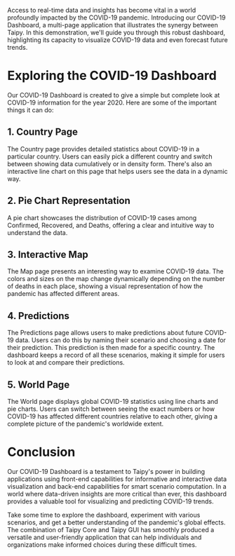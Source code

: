 Access to real-time data and insights has become vital in a world profoundly impacted by the COVID-19 pandemic. 
Introducing our COVID-19 Dashboard, a multi-page application that illustrates the synergy between Taipy. 
In this demonstration, we'll guide you through this robust dashboard, highlighting its capacity 
to visualize COVID-19 data and even forecast future trends.


# Exploring the COVID-19 Dashboard
Our COVID-19 Dashboard is created to give a simple but complete look at COVID-19 information for the year 2020. 
Here are some of the important things it can do:

## 1. **Country Page**

The Country page provides detailed statistics about COVID-19 in a particular country. Users can easily pick 
a different country and switch between showing data cumulatively or in density form. 
There's also an interactive line chart on this page that helps users see the data in a dynamic way.

## 2. **Pie Chart Representation**

A pie chart showcases the distribution of COVID-19 cases among Confirmed, Recovered, and Deaths, 
offering a clear and intuitive way to understand the data.

## 3. **Interactive Map**

The Map page presents an interesting way to examine COVID-19 data. The colors and sizes on the map change 
dynamically depending on the number of deaths in each place, showing a visual representation 
of how the pandemic has affected different areas.

## 4. **Predictions**

The Predictions page allows users to make predictions about future COVID-19 data. Users can do this by naming 
their scenario and choosing a date for their prediction. This prediction is then made for a specific country. 
The dashboard keeps a record of all these scenarios, making it simple for users to look at 
and compare their predictions.

## 5. **World Page**

The World page displays global COVID-19 statistics using line charts and pie charts. 
Users can switch between seeing the exact numbers or how COVID-19 has affected different countries 
relative to each other, giving a complete picture of the pandemic's worldwide extent.

# Conclusion

Our COVID-19 Dashboard is a testament to Taipy's power in building applications using front-end
capabilities for informative and interactive data visualization and back-end capabilities for
smart scenario computation. In a world where data-driven insights are more critical than ever,
this dashboard provides a valuable tool for visualizing and predicting COVID-19 trends.

Take some time to explore the dashboard, experiment with various scenarios, and get a better understanding 
of the pandemic's global effects. The combination of Taipy Core and Taipy GUI has smoothly produced 
a versatile and user-friendly application that can help individuals and organizations make informed choices 
during these difficult times.
